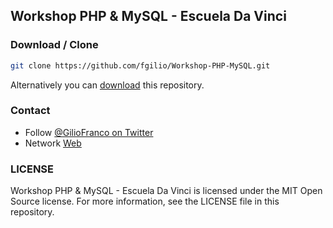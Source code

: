 ## Workshop PHP & MySQL - Escuela Da Vinci


### Download / Clone

```bash
git clone https://github.com/fgilio/Workshop-PHP-MySQL.git
```

Alternatively you can [download](https://github.com/fgilio/Workshop-PHP-MySQL/archive/master.zip)
this repository.


### Contact

* Follow [@GilioFranco on Twitter](https://twitter.com/GilioFranco)
* Network [Web](http://fgilio.com/)


### LICENSE

Workshop PHP & MySQL - Escuela Da Vinci is licensed under the MIT Open Source license. For more information, see the LICENSE file in this repository.
